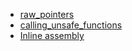 - [raw_pointers](raw_pointers/README.md)
- [calling_unsafe_functions](calling_unsafe_functions/README.md)
- [Inline assembly](Inline%20assembly/README.md)